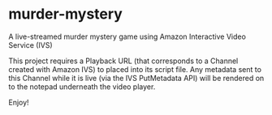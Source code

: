 # murder-mystery
A live-streamed murder mystery game using Amazon Interactive Video Service (IVS)

This project requires a Playback URL (that corresponds to a Channel created with Amazon IVS) to placed into its script file. Any metadata sent to this Channel while it is live (via the IVS PutMetadata API) will be rendered on to the notepad underneath the video player.

Enjoy!
